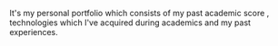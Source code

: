 It's my personal portfolio which consists of my past academic score , technologies which I've acquired during academics and my past experiences.
